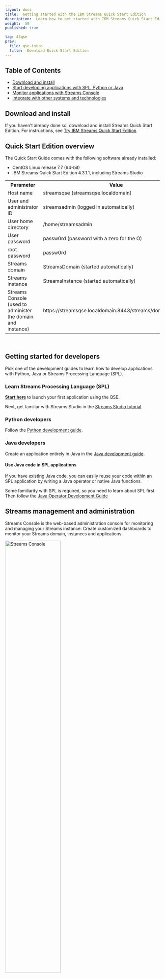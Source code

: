 ```yaml
---
layout: docs
title:  Getting started with the IBM Streams Quick Start Edition
description:  Learn how to get started with IBM Streams Quick Start Edition
weight:  50
published: true

tag: 43qse
prev:
  file: qse-intro
  title:  Download Quick Start Edition
---
```


## Table of Contents

- [Download and install](#install)
- [Start developing applications with SPL, Python or Java](#dev)
- [Monitor applications with Streams Console](#console)
- [Integrate with other systems and technologies](#extend)


<a id="install"></a>

## Download and install

If you haven't already done so, download and install Streams Quick Start Edition. For instructions, see [Try IBM Streams Quick Start Edition](../qse-intro).

## Quick Start Edition overview

The Quick Start Guide comes with the following software already installed:

-   CentOS Linux release 7.7 (64-bit)
-   IBM Streams Quick Start Edition 4.3.1.1, including Streams Studio


<table width="60%">
<tbody><tr>
<th>Parameter</th>
<th>Value</th>
</tr>
<tr>
<td>Host name</td>
<td>streamsqse (streamsqse.localdomain)</td>
</tr>
<tr>
<td>User and administrator ID</td>
<td>streamsadmin (logged in automatically)</td>
</tr>
<tr>
<td>User home directory</td>
<td>/home/streamsadmin</td>
</tr>
<tr>
<td>User password</td>
<td>passw0rd (password with a zero for the O)</td>
</tr>
<tr>
<td>root password</td>
<td>passw0rd</td>
</tr>
<tr>
<td>Streams domain</td>
<td>StreamsDomain (started automatically)</td>
</tr>
<tr>
<td>Streams instance</td>
<td>StreamsInstance (started automatically)</td>
</tr><tr>
<td>Streams Console (used to administer the domain and instance)</td>
<td>https://streamsqse.localdomain:8443/streams/domain/console</td>
</tr>
</tbody></table>

<br/>
<a id="dev"></a>

## Getting started for developers

Pick one of the development guides to learn how to develop applications with Python, Java or Streams Processing Language (SPL).

### Learn Streams Processing Language (SPL)

**[Start here](/streamsx.documentation/docs/spl/quick-start/qs-0)** to launch your first application using the QSE.
  
Next, get familiar with Streams Studio in the [Streams Studio tutorial](/streamsx.documentation/docs/spl/lab/spl-lab-00-get-started/).

### Python developers
Follow the [Python development guide](/streamsx.documentation/docs/python/1.6/python-appapi-devguide/).


###  Java developers

Create an application entirely in Java in the  [Java development guide](/streamsx.documentation/docs/java/java-appapi-devguide/).

#### Use Java code in SPL applications

If you have existing Java code, you can easily reuse your code within an SPL application by writing a Java operator or native Java functions.

Some familiarity with SPL is required, so you need to learn about SPL first.  Then follow the [Java Operator Development Guide](../../java/java-op-dev-guide/)



<a id="console"></a>


## Streams management and administration

Streams Console is the web-based administration console for monitoring and managing your Streams instance. Create customized dashboards to monitor your Streams domain, instances and applications.

<img src="/streamsx.documentation/images/qse/Application-Dashboard-4.1.png" alt="Streams Console" style="width: 60%;"/>

To familiarize yourself with Streams Console, see this video:

<button class="btn btn-primary btn-md" data-toggle="modal" data-target="#streamsConsole">
Video:  Streams Console
</button>

<a id="extend"></a>


## Integrate with other technologies   
You can connect to external data sources using toolkits.  A toolkit is a reusable artifact that provides function, for example, the Kafka toolkit provides functionality to connect  to Apache Kafka.

Streams includes toolkits that support the most popular systems like [HDFS](https://github.com/IBMStreams/streamsx.hdfs), [HBase](https://github.com/IBMStreams/streamsx.hbase), [Kafka](https://ibmstreams.github.io/streamsx.kafka/docs/user/overview/), Active MQ and more. 

Refer to the [Product Toolkits Overview](https://developer.ibm.com/streamsdev/docs/product-toolkits-overview/) for a full list of toolkits included in Streams.

**Find more toolkits on GitHub**

In addition to the toolkits included in the install, [IBMStreams on GitHub](https://github.com/ibmstreams) includes open sour a platform that enables Streams to rapidly add support for emerging technologies.  It also includes sample applications and helpful utilities.  

For a list of open-source projects hosted on GitHub, see: [IBM Streams GitHub Projects Overview](https://developer.ibm.com/streamsdev/docs/github-projects-overview/).

### Streams and SPSS

SPSS is analytic predictive software that enables you to build predictive models from your data.  Your application can perform real-time predictive scoring by running these predictive models using the SPSS operators.

To learn about Streams can integrate with SPSS:  [Streams and SPSS Lab](https://developer.ibm.com/streamsdev/docs/spss-analytics-toolkit-lab/).


### Streams and Microsoft Excel

<img src="/streamsx.documentation/images/qse/BargainIndex1.jpg" alt="Streams and Excel" style="width: 60%;"/>

IBM Streams integrates with Microsoft Excel, allowing you to see, analyze and visualize live streaming data in an Excel worksheet.  This article helps you get started:  [Streams for Microsoft Excel](https://developer.ibm.com/streamsdev/docs/streams-4-0-streams-for-microsoft-excel/)

In the following demo, we demonstrate how you may build a marketing dashboard from real-time data using Excel.

<button class="btn btn-primary btn-md" data-toggle="modal" data-target="#streamsAndExcel">
Video:  Streams and Excel Demo
</button>

### Operational Decision Manager (ODM)

IBM Streams integrates with ODM rules, allowing you to create business rules, construct rule flows, and create and deploy rules applications to analyze data and automate decisions in real-time.  This article helps you get started:  [ODM Toolkit Lab](https://developer.ibm.com/streamsdev/docs/rules-toolkit-lab/)


### Integration with IBM InfoSphere Data Governance Catalog

With IBM InfoSphere Data Governance Catalog integration, developers can easily discover the data and schema that are available for use.  By building data lineage with your Streams application, you can quickly see and control how data is consumed.
To get started, see the  [Streams Governance Quick Start Guide](../governance/governance-quickstart/).


### SparkMLLib in Streams

To get started, follow this development guide:

* [SparkMLLib Getting Started Guide](https://developer.ibm.com/streamsdev/docs/getting-started-with-the-spark-mllib-toolkit/)

### Apache Edgent (aka Open Embedded Streams) Integration

Gather local, real-time analytics from equipment, vehicles, systems, appliances, devices and sensors of all kinds. To get started, check out the Apache Edgent website for more information and guides:

* [Apache Edgent Official Website](https://edgent.incubator.apache.org/)



## Streams Community
The following Streams resources can help you connect with the Streams community and get support when you need it:

* **[Streamsdev](https://developer.ibm.com/streamsdev/)** - This resource is a developer-to-developer website maintained by the Streams Development Team.  It contains many useful articles and getting started material.  Check back often for new articles, tips and best practices to this website.
* **[Streams Forum](https://www.ibmdw.net/answers/questions/?community=streamsdev&sort=newest&refine=none)** - This forum enables you to ask, and get answers to your questions, related to IBM Streams. If you have questions, start here.
* **[IBMStreams on GitHub](http://ibmstreams.github.io)** - Streams is shipped with many useful toolkits out of the box.  IBMStreams on GitHub  contains many open-source toolkits.  For a list of available toolkits available on GitHub, see this web page:  [IBMStreams GitHub Toolkits](https://developer.ibm.com/streamsdev/docs/github-projects-overview/).
* **[IBM Streams Support](http://www.ibm.com/support/entry/portal/Overview/Software/Information_Management/InfoSphere_Streams)** - This website provides information about IBM Streams downloads, technical support tools, documentation, and other resources.
* **[IBM Streams Product Site](http://www.ibm.com/analytics/us/en/technology/stream-computing/)** - This website provides a broad range of information and resources about Streams and related topics.


<!-- Modal -->

<div class="modal fade" id="streamsStudioInAction" tabindex="-1" role="dialog" aria-labelledby="streams-studio-in-action" aria-hidden="true">
  <div class="modal-dialog">
    <div class="modal-content">
      <div class="modal-header">
        <button type="button" class="close" data-dismiss="modal" aria-hidden="true">&times;</button>
        <h4 class="modal-title" id="streams-studio-in-action">Streams Studio in Action</h4>
      </div>
      <div class="modal-body">
		<iframe width="480" height="298" src="https://www.youtube.com/embed/ir_nUv4maL4" frameborder="0" allowfullscreen></iframe>
      </div>
      <div class="modal-footer">
        <button type="button" class="btn btn-default" data-dismiss="modal">Close</button>
      </div>
    </div>
  </div>
</div>

<div class="modal fade" id="streamsAndExcel" tabindex="-1" role="dialog" aria-labelledby="streams-and-excel" aria-hidden="true">
  <div class="modal-dialog">
    <div class="modal-content">
      <div class="modal-header">
        <button type="button" class="close" data-dismiss="modal" aria-hidden="true">&times;</button>
        <h4 class="modal-title" id="streams-and-excel">Streams and Excel</h4>
      </div>
      <div class="modal-body">
		<iframe width="480" height="298" src="https://www.youtube.com/embed/8hzMXFBw7ns" frameborder="0" allowfullscreen></iframe>
      </div>
      <div class="modal-footer">
        <button type="button" class="btn btn-default" data-dismiss="modal">Close</button>
      </div>
    </div>
  </div>
</div>

<div class="modal fade" id="streamsConsole" tabindex="-1" role="dialog" aria-labelledby="streams-console" aria-hidden="true">
  <div class="modal-dialog">
    <div class="modal-content">
      <div class="modal-header">
        <button type="button" class="close" data-dismiss="modal" aria-hidden="true">&times;</button>
        <h4 class="modal-title" id="streams-console">Streams Console</h4>
      </div>
      <div class="modal-body">
		<video controls width="480" height="298" src="https://developer.ibm.com/streamsdev/wp-content/uploads/sites/15/2015/11/streams.mp4" frameborder="0" allowfullscreen></video>
      </div>
      <div class="modal-footer">
        <button type="button" class="btn btn-default" data-dismiss="modal">Close</button>
      </div>
    </div>
  </div>
</div>
